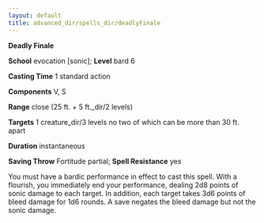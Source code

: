 ```yaml
---
layout: default
title: advanced_dir/spells_dir/deadlyFinale
---
```

 **Deadly Finale**

**School** evocation [sonic]; **Level** bard 6

**Casting Time** 1 standard action

**Components** V, S

**Range** close (25 ft. + 5 ft._dir/2 levels)

**Targets** 1 creature_dir/3 levels no two of which can be more than 30 ft. apart

**Duration** instantaneous

**Saving Throw** Fortitude partial; **Spell Resistance** yes

You must have a bardic performance in effect to cast this spell. With a flourish, you immediately end your performance, dealing 2d8 points of sonic damage to each target. In addition, each target takes 3d6 points of bleed damage for 1d6 rounds. A save negates the bleed damage but not the sonic damage.

